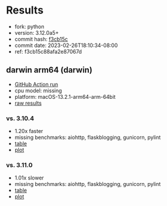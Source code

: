 # Results

- fork: python
- version: 3.12.0a5+
- commit hash: [f3cb15c](https://github.com/python/cpython/commit/f3cb15c)
- commit date: 2023-02-26T18:10:34-08:00
- ref: f3cb15c88afa2e87067d

## darwin arm64 (darwin)

- [GitHub Action run](https://github.com/faster-cpython/benchmarking/actions/runs/4494506144)
- cpu model: missing
- platform: macOS-13.2.1-arm64-arm-64bit
- [raw results](bm-20230226-darwin-arm64-python-f3cb15c88afa2e87067d-3.12.0a5%2B-f3cb15c.json)

### vs. 3.10.4

- 1.20x faster
- missing benchmarks: aiohttp, flaskblogging, gunicorn, pylint
- [table](bm-20230226-darwin-arm64-python-f3cb15c88afa2e87067d-3.12.0a5%2B-f3cb15c-vs-3.10.4.md)
- [plot](bm-20230226-darwin-arm64-python-f3cb15c88afa2e87067d-3.12.0a5%2B-f3cb15c-vs-3.10.4.png)

### vs. 3.11.0

- 1.01x slower
- missing benchmarks: aiohttp, flaskblogging, gunicorn, pylint
- [table](bm-20230226-darwin-arm64-python-f3cb15c88afa2e87067d-3.12.0a5%2B-f3cb15c-vs-3.11.0.md)
- [plot](bm-20230226-darwin-arm64-python-f3cb15c88afa2e87067d-3.12.0a5%2B-f3cb15c-vs-3.11.0.png)

